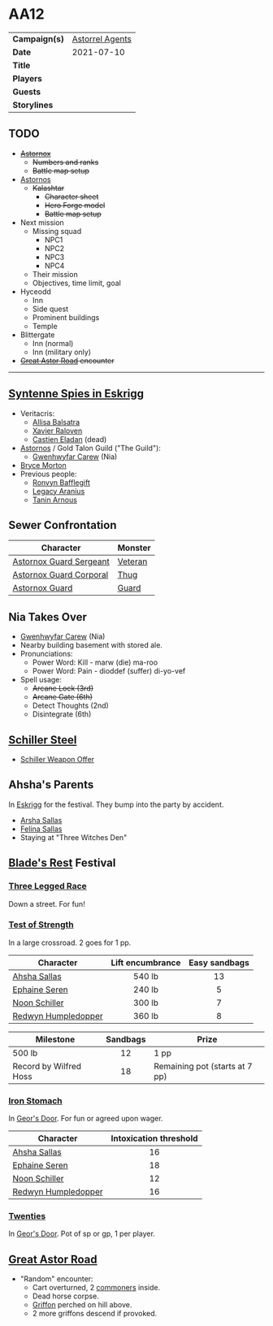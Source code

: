 # AA12

|||
| --- | --- |
| **Campaign(s)** | [Astorrel Agents](../campaigns/astorrel-agents.md) | session.3
| **Date** | 2021-07-10 |
| **Title** | |
| **Players** | |
| **Guests** | |
| **Storylines** | |

## TODO

- ~~[Astornox](../organisations/astornox/astornox.md)~~
  - ~~Numbers and ranks~~
  - ~~Battle map setup~~
- [Astornos](../organisations/astornos.md)
  - ~~Kalashtar~~
    - ~~Character sheet~~
    - ~~Hero Forge model~~
    - ~~Battle map setup~~
- Next mission
  - Missing squad
    - NPC1
    - NPC2
    - NPC3
    - NPC4
  - Their mission
  - Objectives, time limit, goal
- Hyceodd
  - Inn
  - Side quest
  - Prominent buildings
  - Temple
- Blittergate
  - Inn (normal)
  - Inn (military only)
- ~~[Great Astor Road](../places/roads/great-astor-road.md) encounter~~

---

## [Syntenne Spies in Eskrigg](../storylines/syntenne-spies-in-eskrigg.md)

- Veritacris:
  - [Allisa Balsatra](../characters/allisa-balsatra.md)
  - [Xavier Raloven](../characters/xavier-raloven.md)
  - [Castien Eladan](../characters/castien-eladan.md) (dead)
- [Astornos](../organisations/astornos.md) / Gold Talon Guild ("The Guild"):
  - [Gwenhwyfar Carew](../characters/gwenhwyfar-carew.md) (Nia)
- [Bryce Morton](../characters/bryce-morton.md)
- Previous people:
  - [Ronvyn Bafflegift](../characters/ronvyn-bafflegift.md)
  - [Legacy Aranius](../characters/legacy-aranius.md)
  - [Tanin Arnous](../characters/tanin-arnous.md)

## Sewer Confrontation

| Character | Monster |
| --- | --- |
| [Astornox Guard Sergeant](../organisations/astornox/ranks/astornox-guard-sergeant.md) | [Veteran](https://www.dndbeyond.com/monsters/veteran) |
| [Astornox Guard Corporal](../organisations/astornox/ranks/astornox-guard-corporal.md) | [Thug](https://www.dndbeyond.com/monsters/thug) |
| [Astornox Guard](../organisations/astornox/ranks/astornox-guard.md) | [Guard](https://www.dndbeyond.com/monsters/guard)

## Nia Takes Over

- [Gwenhwyfar Carew](../characters/gwenhwyfar-carew.md) (Nia)
- Nearby building basement with stored ale.
- Pronunciations:
  - Power Word: Kill - marw (die) ma-roo
  - Power Word: Pain - dioddef (suffer) di-yo-vef
- Spell usage:
  - ~~Arcane Lock (3rd)~~
  - ~~Arcane Gate (6th)~~
  - Detect Thoughts (2nd)
  - Disintegrate (6th)

## [Schiller Steel](../items/weapons/schiller-steel.md)

- [Schiller Weapon Offer](../papers/letters/schiller-weapon-offer.md)

## Ahsha's Parents

In [Eskrigg](../places/cities/eskrigg.md) for the festival. They bump into the party by accident.

- [Arsha Sallas](../characters/arsha-sallas.md)
- [Felina Sallas](../characters/felina-sallas.md)
- Staying at "Three Witches Den"

## [Blade's Rest](../festivals/blades-rest.md) Festival

### [Three Legged Race](../mechanics/roleplay/games/three-legged-race.md)

Down a street. For fun!

### [Test of Strength](../mechanics/roleplay/games/test-of-strength.md)

In a large crossroad. 2 goes for 1 pp. 

| Character | Lift encumbrance | Easy sandbags
| --- |:---:|:---:|
| [Ahsha Sallas](../characters/ahsha-sallas.md) | 540 lb | 13 |
| [Ephaine Seren](../characters/ephaine-seren.md) | 240 lb | 5 |
| [Noon Schiller](../characters/noon-schiller.md) | 300 lb | 7 |
| [Redwyn Humpledopper](../characters/redwyn-humpledopper.md) | 360 lb | 8 |

| Milestone | Sandbags | Prize |
| --- |:---:|---|
| 500 lb | 12 | 1 pp |
| Record by Wilfred Hoss | 18 | Remaining pot (starts at 7 pp) |

### [Iron Stomach](../mechanics/roleplay/games/iron-stomach.md)

In [Geor's Door](../places/buildings/inns-taverns/geors-door.md). For fun or agreed upon wager.

| Character | Intoxication threshold
| --- |:---:|
| [Ahsha Sallas](../characters/ahsha-sallas.md) | 16 |
| [Ephaine Seren](../characters/ephaine-seren.md) | 18 |
| [Noon Schiller](../characters/noon-schiller.md) | 12 |
| [Redwyn Humpledopper](../characters/redwyn-humpledopper.md) | 16 |

### [Twenties](../mechanics/roleplay/games/twenties.md)

In [Geor's Door](../places/buildings/inns-taverns/geors-door.md). Pot of sp or gp, 1 per player.


## [Great Astor Road](../places/roads/great-astor-road.md)

- "Random" encounter:
  - Cart overturned, 2 [commoners](https://www.dndbeyond.com/monsters/commoner) inside.
  - Dead horse corpse.
  - [Griffon](https://www.dndbeyond.com/monsters/griffon) perched on hill above.
  - 2 more griffons descend if provoked.
